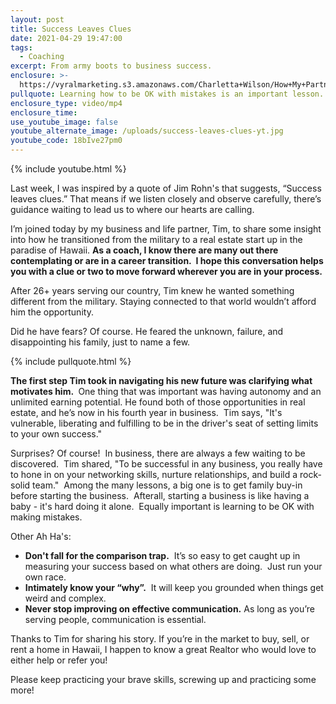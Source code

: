 ```yaml
---
layout: post
title: Success Leaves Clues
date: 2021-04-29 19:47:00
tags:
  - Coaching
excerpt: From army boots to business success.
enclosure: >-
  https://vyralmarketing.s3.amazonaws.com/Charletta+Wilson/How+My+Partner+Tim+Conquered+His+Fears+and+Found+Success.mp4
pullquote: Learning how to be OK with mistakes is an important lesson.
enclosure_type: video/mp4
enclosure_time:
use_youtube_image: false
youtube_alternate_image: /uploads/success-leaves-clues-yt.jpg
youtube_code: 18bIve27pm0
---
```

{% include youtube.html %}

Last week, I was inspired by a quote of Jim Rohn's that suggests, “Success leaves clues.” That means if we listen closely and observe carefully, there’s guidance waiting to lead us to where our hearts are calling.

I’m joined today by my business and life partner, Tim, to share some insight into how he transitioned from the military to a real estate start up in the paradise of Hawaii.&nbsp;**As a coach, I know there are many out there contemplating or are in a career transition.&nbsp; I hope this conversation helps you with a clue or two to move forward wherever you are in your process.&nbsp;**

After 26+ years serving our country, Tim knew he wanted something different from the military. Staying connected to that world wouldn’t afford him the opportunity.&nbsp;

Did he have fears? Of course. He feared the unknown, failure, and disappointing his family, just to name a few.&nbsp;

{% include pullquote.html %}

**The first step Tim took in navigating his new future was clarifying what motivates him.&nbsp;**&nbsp;One thing that was important was having autonomy and an unlimited earning potential. He found both of those opportunities in real estate, and he’s now in his fourth year in business.&nbsp; Tim says, "It's vulnerable, liberating and fulfilling to be in the driver's seat of setting limits to your own success."

Surprises? Of course\!&nbsp; In business, there are always a few waiting to be discovered.&nbsp; Tim shared, "To be successful in any business, you really have to hone in on your networking skills, nurture relationships, and build a rock-solid team."&nbsp; Among the many lessons, a big one is to get family buy-in before starting the business.&nbsp; Afterall, starting a business is like having a baby - it's hard doing it alone.&nbsp; Equally important is learning to be OK with making mistakes.&nbsp;

Other Ah Ha's:&nbsp;

* **Don't fall for the comparison trap.**&nbsp; It’s so easy to get caught up in measuring your success based on what others are doing.&nbsp; Just run your own race.&nbsp;&nbsp;
* **Intimately know your “why”.**&nbsp; It will keep you grounded when things get weird and complex.&nbsp;&nbsp;
* **Never stop improving on effective communication.**&nbsp;As long as you’re serving people, communication is essential.&nbsp;

Thanks to Tim for sharing his story. If you’re in the market to buy, sell, or rent a home in Hawaii, I happen to know a great Realtor who would love to either help or refer you\!

Please keep practicing your brave skills, screwing up and practicing some more\!
